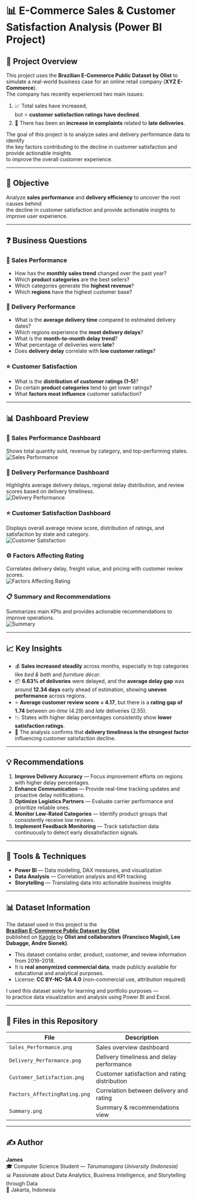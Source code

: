 # 📊 E-Commerce Sales & Customer Satisfaction Analysis (Power BI Project)

## 📘 Project Overview
This project uses the **Brazilian E-Commerce Public Dataset by Olist** to simulate a real-world business case for an online retail company (**XYZ E-Commerce**).  
The company has recently experienced two main issues:
1. 📈 Total sales have increased,  
   but ⭐ **customer satisfaction ratings have declined**.  
2. 🚚 There has been an **increase in complaints** related to **late deliveries**.

The goal of this project is to analyze sales and delivery performance data to identify  
the key factors contributing to the decline in customer satisfaction and provide actionable insights  
to improve the overall customer experience.

---

## 🎯 Objective
Analyze **sales performance** and **delivery efficiency** to uncover the root causes behind  
the decline in customer satisfaction and provide actionable insights to improve user experience.

---

## ❓ Business Questions

### 🛒 Sales Performance
- How has the **monthly sales trend** changed over the past year?  
- Which **product categories** are the best sellers?  
- Which categories generate the **highest revenue**?  
- Which **regions** have the highest customer base?

### 🚚 Delivery Performance
- What is the **average delivery time** compared to estimated delivery dates?  
- Which regions experience the **most delivery delays**?  
- What is the **month-to-month delay trend**?  
- What percentage of deliveries were **late**?  
- Does **delivery delay** correlate with **low customer ratings**?

### ⭐ Customer Satisfaction
- What is the **distribution of customer ratings (1–5)**?  
- Do certain **product categories** tend to get lower ratings?  
- What **factors most influence** customer satisfaction?

---

## 📊 Dashboard Preview

### 🛒 Sales Performance Dashboard
Shows total quantity sold, revenue by category, and top-performing states.  
![Sales Performance](Sales_Performance.png)

### 🚚 Delivery Performance Dashboard
Highlights average delivery delays, regional delay distribution, and review scores based on delivery timeliness.  
![Delivery Performance](Delivery_Performance.png)

### ⭐ Customer Satisfaction Dashboard
Displays overall average review score, distribution of ratings, and satisfaction by state and category.  
![Customer Satisfaction](Customer_Satisfaction.png)

### ⚙️ Factors Affecting Rating
Correlates delivery delay, freight value, and pricing with customer review scores.  
![Factors Affecting Rating](Factors_AffectingRating.png)

### 📋 Summary and Recommendations
Summarizes main KPIs and provides actionable recommendations to improve operations.  
![Summary](Summary.png)

---

## 📈 Key Insights

- 💰 **Sales increased steadily** across months, especially in top categories like *bed & bath* and *furniture décor*.  
- 📦 **6.63% of deliveries** were delayed, and the **average delay gap** was around **12.34 days** early ahead of estimation, showing **uneven performance** across regions.  
- ⭐ **Average customer review score = 4.17**, but there is a **rating gap of 1.74** between *on-time* (4.29) and *late* deliveries (2.55).  
- 📉 States with higher delay percentages consistently show **lower satisfaction ratings**.  
- 🚀 The analysis confirms that **delivery timeliness is the strongest factor** influencing customer satisfaction decline.

---

## 💡 Recommendations

1. **Improve Delivery Accuracy** — Focus improvement efforts on regions with higher delay percentages.  
2. **Enhance Communication** — Provide real-time tracking updates and proactive delay notifications.  
3. **Optimize Logistics Partners** — Evaluate carrier performance and prioritize reliable ones.  
4. **Monitor Low-Rated Categories** — Identify product groups that consistently receive low reviews.  
5. **Implement Feedback Monitoring** — Track satisfaction data continuously to detect early dissatisfaction signals.

---

## 🧰 Tools & Techniques
- **Power BI** — Data modeling, DAX measures, and visualization  
- **Data Analysis** — Correlation analysis and KPI tracking  
- **Storytelling** — Translating data into actionable business insights

---

## 📊 Dataset Information

The dataset used in this project is the  
**[Brazilian E-Commerce Public Dataset by Olist](https://www.kaggle.com/datasets/olistbr/brazilian-ecommerce)**  
published on [Kaggle](https://www.kaggle.com/) by **Olist and collaborators (Francisco Magioli, Leo Dabagge, Andre Sionek)**.

- This dataset contains order, product, customer, and review information from 2016–2018.  
- It is **real anonymized commercial data**, made publicly available for educational and analytical purposes.  
- License: **CC BY-NC-SA 4.0** (non-commercial use, attribution required)

I used this dataset solely for learning and portfolio purposes —  
to practice data visualization and analysis using Power BI and Excel.

---

## 📂 Files in this Repository
| File | Description |
|------|--------------|
| `Sales_Performance.png` | Sales overview dashboard |
| `Delivery_Performance.png` | Delivery timeliness and delay performance |
| `Customer_Satisfaction.png` | Customer satisfaction and rating distribution |
| `Factors_AffectingRating.png` | Correlation between delivery and rating |
| `Summary.png` | Summary & recommendations view |


---

## ✍️ Author
**James**  
🎓 Computer Science Student — *Tarumanagara University (Indonesia)*  
📊 Passionate about Data Analytics, Business Intelligence, and Storytelling through Data  
📍 Jakarta, Indonesia  
